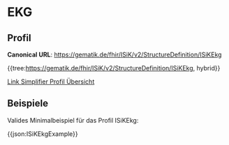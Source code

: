 # EKG

## Profil

**Canonical URL**: https://gematik.de/fhir/ISiK/v2/StructureDefinition/ISiKEkg

{{tree:https://gematik.de/fhir/ISiK/v2/StructureDefinition/ISiKEkg, hybrid}}

[Link Simplifier Profil Übersicht](https://gematik.de/fhir/ISiK/v2/StructureDefinition/ISiKEkg)

## Beispiele

Valides Minimalbeispiel für das Profil ISiKEkg:

{{json:ISiKEkgExample}}